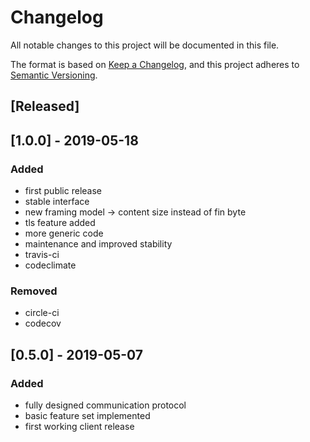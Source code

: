 # Changelog
All notable changes to this project will be documented in this file.

The format is based on [Keep a Changelog](https://keepachangelog.com/en/1.0.0/),
and this project adheres to [Semantic Versioning](https://semver.org/spec/v2.0.0.html).

## [Released]
## [1.0.0] - 2019-05-18
### Added
- first public release
- stable interface
- new framing model -> content size instead of fin byte
- tls feature added
- more generic code
- maintenance and improved stability
- travis-ci
- codeclimate

### Removed
- circle-ci
- codecov

## [0.5.0] - 2019-05-07
### Added
- fully designed communication protocol
- basic feature set implemented
- first working client release
